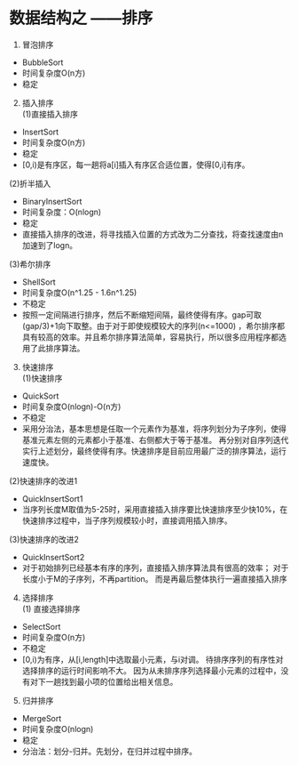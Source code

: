 # 数据结构之 ——排序    


1. 冒泡排序
- BubbleSort
- 时间复杂度O(n方)
- 稳定
2. 插入排序  
(1)直接插入排序  
- InsertSort
- 时间复杂度O(n方)
- 稳定
- [0,i)是有序区，每一趟将a[i]插入有序区合适位置，使得[0,i]有序。  

(2)折半插入
- BinaryInsertSort
- 时间复杂度：O(nlogn)
- 稳定
- 直接插入排序的改进，将寻找插入位置的方式改为二分查找，将查找速度由n加速到了logn。  

(3)希尔排序
- ShellSort
- 时间复杂度O(n^1.25 - 1.6n^1.25)
- 不稳定
- 按照一定间隔进行排序，然后不断缩短间隔，最终使得有序。gap可取(gap/3)+1向下取整。由于对于即使规模较大的序列(n<=1000)
，希尔排序都具有较高的效率。并且希尔排序算法简单，容易执行，所以很多应用程序都选用了此排序算法。

3. 快速排序  
(1)快速排序
- QuickSort
- 时间复杂度O(nlogn)-O(n方)
- 不稳定
- 采用分治法，基本思想是任取一个元素作为基准，将序列划分为子序列，使得基准元素左侧的元素都小于基准、右侧都大于等于基准。
再分别对自序列迭代实行上述划分，最终使得有序。快速排序是目前应用最广泛的排序算法，运行速度快。  

(2)快速排序的改进1
- QuickInsertSort1
- 当序列长度M取值为5-25时，采用直接插入排序要比快速排序至少快10%，在快速排序过程中，当子序列规模较小时，直接调用插入排序。

(3)快速排序的改进2
- QuickInsertSort2
- 对于初始排列已经基本有序的序列，直接插入排序算法具有很高的效率； 对于长度小于M的子序列，不再partition。
而是再最后整体执行一遍直接插入排序  

4. 选择排序  
(1) 直接选择排序  
- SelectSort
- 时间复杂度O(n方)
- 不稳定
- [0,i)为有序，从[i,length]中选取最小元素，与i对调。 待排序序列的有序性对选择排序的运行时间影响不大。
因为从未排序序列选择最小元素的过程中，没有对下一趟找到最小项的位置给出相关信息。  

5. 归并排序
- MergeSort
- 时间复杂度O(nlogn)
- 稳定
- 分治法：划分-归并。先划分，在归并过程中排序。
